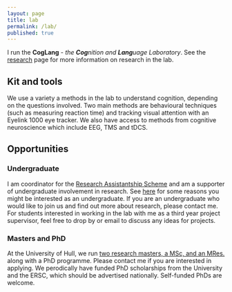 ```yaml
---
layout: page
title: lab
permalink: /lab/
published: true
---
```

I run the **CogLang** - _the **Cog**nition and **Lang**uage Laboratory_. See the [research](/research) page for more information on research in the lab. 

## Kit and tools
We use a variety a methods in the lab to understand cognition, depending on the questions involved. Two main methods are behavioural techniques (such as measuring reaction time) and tracking visual attention with an Eyelink 1000 eye tracker. We also have access to methods from cognitive neuroscience which include EEG, TMS and tDCS.

## Opportunities

### Undergraduate
I am coordinator for the [Research Assistantship Scheme](https://www.hull.ac.uk/faculties/fhs/psychology/research-assistantship-scheme) and am a supporter of undergraduate involvement in research. See [here](https://dus.psu.edu/mentor/2013/05/undergraduate-research-students-perspective/) for some reasons you might be interested as an undergraduate. If you are an undergraduate who would like to join us and find out more about research, please contact me. For students interested in working in the lab with me as a third year project supervisor, feel free to drop by or email to discuss any ideas for projects. 

### Masters and PhD
At the University of Hull, we run [two research masters, a MSc, and an MRes.](http://www2.hull.ac.uk/science/psychology/postgraduate/postgraduateresearch.aspx) along with a PhD programme. Please contact me if you are interested in applying. We perodically have funded PhD scholarships from the University and the ERSC, which should be advertised nationally. Self-funded PhDs are welcome.
